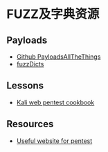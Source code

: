 # FUZZ及字典资源

## Payloads
- [Github PayloadsAllTheThings](https://github.com/swisskyrepo/PayloadsAllTheThings)
- [fuzzDicts](https://github.com/TheKingOfDuck/fuzzDicts)

## Lessons
- [Kali web pentest cookbook](https://github.com/kali-docs-cn/kali-linux-web-pentest-cookbook-zh)

## Resources
- [Useful website for pentest](https://github.com/HSIS007/Useful_Websites_For_Pentester)
